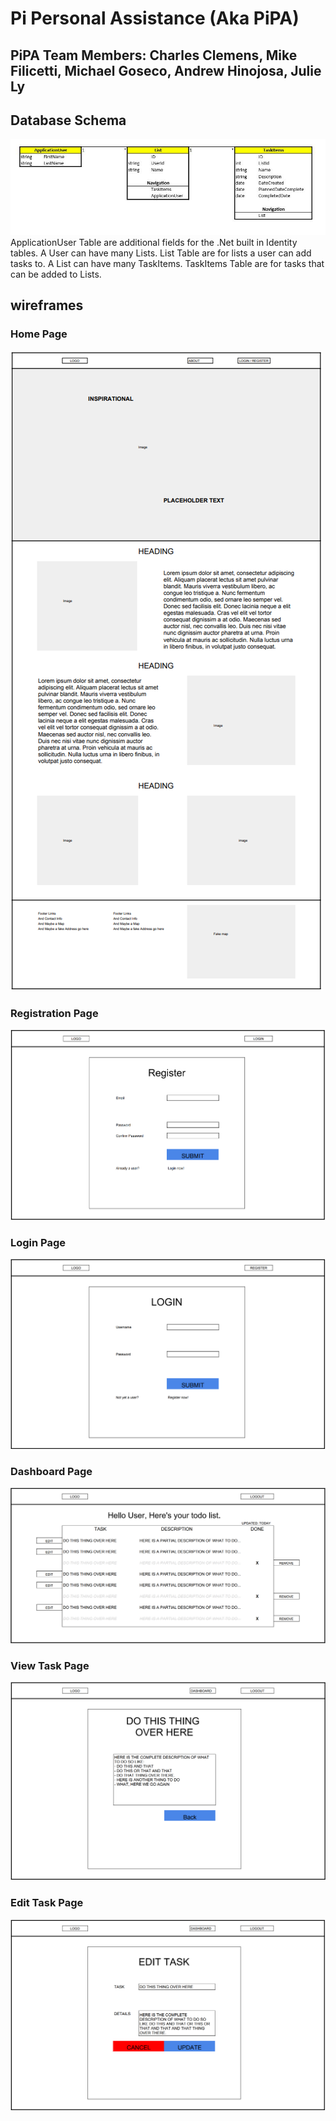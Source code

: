 # Pi Personal Assistance (Aka PiPA)

## PiPA Team Members: Charles Clemens, Mike Filicetti, Michael Goseco, Andrew Hinojosa, Julie Ly

## Database Schema
![DBSchema](./assets/Schema.JPG)
ApplicationUser Table are additional fields for the .Net built in Identity tables. A User can have many Lists.
List Table are for lists a user can add tasks to. A List can have many TaskItems.
TaskItems Table are for tasks that can be added to Lists. 

## wireframes
### Home Page
![Home](./assets/HOME_PAGE.PNG)

### Registration Page
![Register](./assets/REGISTER_PAGE.PNG)

### Login Page
![Login](./assets/LOGIN_PAGE.PNG)

### Dashboard Page
![Dashboard](./assets/DASHBOARD_PAGE.PNG)

### View Task Page
![View Task](./assets/VIEW_TASK_PAGE.PNG)

### Edit Task Page
![Edit](./assets/EDIT_TASK_PAGE.PNG)

